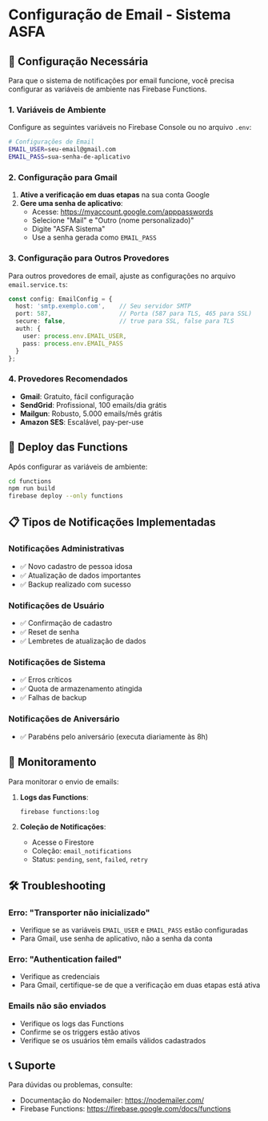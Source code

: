 # Configuração de Email - Sistema ASFA

## 📧 Configuração Necessária

Para que o sistema de notificações por email funcione, você precisa configurar as variáveis de ambiente nas Firebase Functions.

### 1. Variáveis de Ambiente

Configure as seguintes variáveis no Firebase Console ou no arquivo `.env`:

```bash
# Configurações de Email
EMAIL_USER=seu-email@gmail.com
EMAIL_PASS=sua-senha-de-aplicativo
```

### 2. Configuração para Gmail

1. **Ative a verificação em duas etapas** na sua conta Google
2. **Gere uma senha de aplicativo**:
   - Acesse: https://myaccount.google.com/apppasswords
   - Selecione "Mail" e "Outro (nome personalizado)"
   - Digite "ASFA Sistema"
   - Use a senha gerada como `EMAIL_PASS`

### 3. Configuração para Outros Provedores

Para outros provedores de email, ajuste as configurações no arquivo `email.service.ts`:

```typescript
const config: EmailConfig = {
  host: 'smtp.exemplo.com',    // Seu servidor SMTP
  port: 587,                   // Porta (587 para TLS, 465 para SSL)
  secure: false,               // true para SSL, false para TLS
  auth: {
    user: process.env.EMAIL_USER,
    pass: process.env.EMAIL_PASS
  }
};
```

### 4. Provedores Recomendados

- **Gmail**: Gratuito, fácil configuração
- **SendGrid**: Profissional, 100 emails/dia grátis
- **Mailgun**: Robusto, 5.000 emails/mês grátis
- **Amazon SES**: Escalável, pay-per-use

## 🚀 Deploy das Functions

Após configurar as variáveis de ambiente:

```bash
cd functions
npm run build
firebase deploy --only functions
```

## 📋 Tipos de Notificações Implementadas

### Notificações Administrativas
- ✅ Novo cadastro de pessoa idosa
- ✅ Atualização de dados importantes
- ✅ Backup realizado com sucesso

### Notificações de Usuário
- ✅ Confirmação de cadastro
- ✅ Reset de senha
- ✅ Lembretes de atualização de dados

### Notificações de Sistema
- ✅ Erros críticos
- ✅ Quota de armazenamento atingida
- ✅ Falhas de backup

### Notificações de Aniversário
- ✅ Parabéns pelo aniversário (executa diariamente às 8h)

## 🔧 Monitoramento

Para monitorar o envio de emails:

1. **Logs das Functions**:
   ```bash
   firebase functions:log
   ```

2. **Coleção de Notificações**:
   - Acesse o Firestore
   - Coleção: `email_notifications`
   - Status: `pending`, `sent`, `failed`, `retry`

## 🛠️ Troubleshooting

### Erro: "Transporter não inicializado"
- Verifique se as variáveis `EMAIL_USER` e `EMAIL_PASS` estão configuradas
- Para Gmail, use senha de aplicativo, não a senha da conta

### Erro: "Authentication failed"
- Verifique as credenciais
- Para Gmail, certifique-se de que a verificação em duas etapas está ativa

### Emails não são enviados
- Verifique os logs das Functions
- Confirme se os triggers estão ativos
- Verifique se os usuários têm emails válidos cadastrados

## 📞 Suporte

Para dúvidas ou problemas, consulte:
- Documentação do Nodemailer: https://nodemailer.com/
- Firebase Functions: https://firebase.google.com/docs/functions
